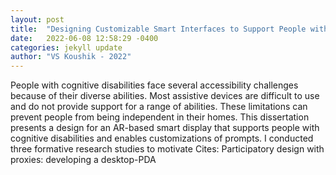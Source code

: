 ```yaml
---
layout: post
title:  "Designing Customizable Smart Interfaces to Support People with Cognitive Disabilities in Daily Activities"
date:   2022-06-08 12:58:29 -0400
categories: jekyll update
author: "VS Koushik - 2022"
---
```

People with cognitive disabilities face several accessibility challenges because of their diverse abilities. Most assistive devices are difficult to use and do not provide support for a range of abilities. These limitations can prevent people from being independent in their homes. This dissertation presents a design for an AR-based smart display that supports people with cognitive disabilities and enables customizations of prompts. I conducted three formative research studies to motivate  Cites: Participatory design with proxies: developing a desktop-PDA